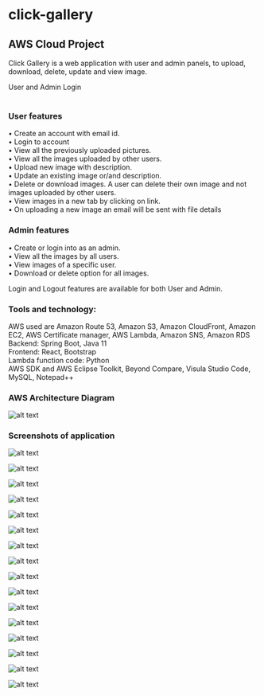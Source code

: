 # click-gallery
## AWS Cloud Project

Click Gallery is a web application with user and admin panels, to upload, download, delete, update and view image.  <br />

User and Admin Login <br /><br />

### User features <br />
•	Create an account with email id.<br />
•	Login to account <br />
•	View all the previously uploaded pictures.<br />
•	View all the images uploaded by other users.<br />
•	Upload new image with description.<br />
•	Update an existing image or/and description.<br />
•	Delete or download images. A user can delete their own image and not images uploaded by other users.<br />
•	View images in a new tab by clicking on link.<br />
•	On uploading a new image an email will be sent with file details<br />

### Admin features <br />
•	Create or login into as an admin.<br />
•	View all the images by all users.<br />
•	View images of a specific user.<br />
•	Download or delete option for all images.<br />

Login and Logout features are available for both User and Admin.<br />


### Tools and technology:

AWS used are Amazon Route 53, Amazon S3, Amazon CloudFront, Amazon EC2, AWS Certificate manager, AWS Lambda, Amazon SNS, Amazon RDS<br />
Backend: Spring Boot, Java 11<br />
Frontend: React, Bootstrap<br />
Lambda function code: Python<br />
AWS SDK and AWS Eclipse Toolkit, Beyond Compare, Visula Studio Code, MySQL, Notepad++<br />

### AWS Architecture Diagram

![alt text](https://github.com/archana-kamath/click-gallery/blob/main/Images/ArchitectureDiagram.png?raw=true)

### Screenshots of application

![alt text](https://github.com/archana-kamath/click-gallery/blob/main/Images/UserHome.png?raw=true)

![alt text](https://github.com/archana-kamath/click-gallery/blob/main/Images/UserNew.png?raw=true)

![alt text](https://github.com/archana-kamath/click-gallery/blob/main/Images/UserLogin1.png?raw=true)

![alt text](https://github.com/archana-kamath/click-gallery/blob/main/Images/UserFirstView.png?raw=true)

![alt text](https://github.com/archana-kamath/click-gallery/blob/main/Images/UserFiles.png?raw=true)

![alt text](https://github.com/archana-kamath/click-gallery/blob/main/Images/UserAll.png?raw=true)

![alt text](https://github.com/archana-kamath/click-gallery/blob/main/Images/UserUpload1.png?raw=true)

![alt text](https://github.com/archana-kamath/click-gallery/blob/main/Images/UserUpdate1.png?raw=true)

![alt text](https://github.com/archana-kamath/click-gallery/blob/main/Images/UserDelete1.png?raw=true)

![alt text](https://github.com/archana-kamath/click-gallery/blob/main/Images/UserDownload1.png?raw=true)

![alt text](https://github.com/archana-kamath/click-gallery/blob/main/Images/AdminHome.png?raw=true)

![alt text](https://github.com/archana-kamath/click-gallery/blob/main/Images/AdminNew.png?raw=true)

![alt text](https://github.com/archana-kamath/click-gallery/blob/main/Images/AdminView.png?raw=true)

![alt text](https://github.com/archana-kamath/click-gallery/blob/main/Images/AdminDownload.png?raw=true)

![alt text](https://github.com/archana-kamath/click-gallery/blob/main/Images/AdminDelete.png?raw=true)

![alt text](https://github.com/archana-kamath/click-gallery/blob/main/Images/AdminUserView.png?raw=true)
